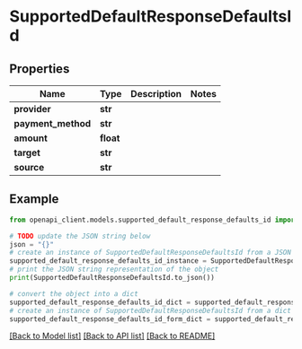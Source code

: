 # SupportedDefaultResponseDefaultsId


## Properties

Name | Type | Description | Notes
------------ | ------------- | ------------- | -------------
**provider** | **str** |  | 
**payment_method** | **str** |  | 
**amount** | **float** |  | 
**target** | **str** |  | 
**source** | **str** |  | 

## Example

```python
from openapi_client.models.supported_default_response_defaults_id import SupportedDefaultResponseDefaultsId

# TODO update the JSON string below
json = "{}"
# create an instance of SupportedDefaultResponseDefaultsId from a JSON string
supported_default_response_defaults_id_instance = SupportedDefaultResponseDefaultsId.from_json(json)
# print the JSON string representation of the object
print(SupportedDefaultResponseDefaultsId.to_json())

# convert the object into a dict
supported_default_response_defaults_id_dict = supported_default_response_defaults_id_instance.to_dict()
# create an instance of SupportedDefaultResponseDefaultsId from a dict
supported_default_response_defaults_id_form_dict = supported_default_response_defaults_id.from_dict(supported_default_response_defaults_id_dict)
```
[[Back to Model list]](../README.md#documentation-for-models) [[Back to API list]](../README.md#documentation-for-api-endpoints) [[Back to README]](../README.md)


